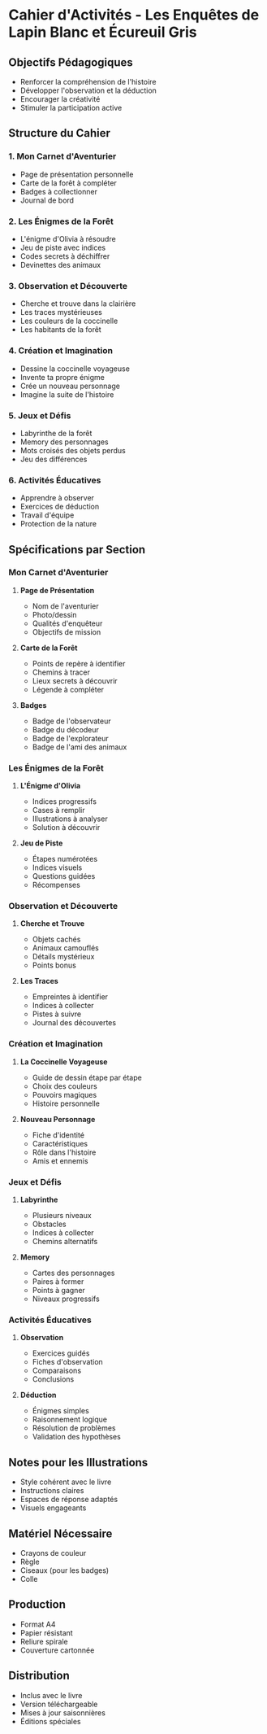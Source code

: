 # Cahier d'Activités - Les Enquêtes de Lapin Blanc et Écureuil Gris

## Objectifs Pédagogiques
- Renforcer la compréhension de l'histoire
- Développer l'observation et la déduction
- Encourager la créativité
- Stimuler la participation active

## Structure du Cahier

### 1. Mon Carnet d'Aventurier
- Page de présentation personnelle
- Carte de la forêt à compléter
- Badges à collectionner
- Journal de bord

### 2. Les Énigmes de la Forêt
- L'énigme d'Olivia à résoudre
- Jeu de piste avec indices
- Codes secrets à déchiffrer
- Devinettes des animaux

### 3. Observation et Découverte
- Cherche et trouve dans la clairière
- Les traces mystérieuses
- Les couleurs de la coccinelle
- Les habitants de la forêt

### 4. Création et Imagination
- Dessine la coccinelle voyageuse
- Invente ta propre énigme
- Crée un nouveau personnage
- Imagine la suite de l'histoire

### 5. Jeux et Défis
- Labyrinthe de la forêt
- Memory des personnages
- Mots croisés des objets perdus
- Jeu des différences

### 6. Activités Éducatives
- Apprendre à observer
- Exercices de déduction
- Travail d'équipe
- Protection de la nature

## Spécifications par Section

### Mon Carnet d'Aventurier
1. **Page de Présentation**
   - Nom de l'aventurier
   - Photo/dessin
   - Qualités d'enquêteur
   - Objectifs de mission

2. **Carte de la Forêt**
   - Points de repère à identifier
   - Chemins à tracer
   - Lieux secrets à découvrir
   - Légende à compléter

3. **Badges**
   - Badge de l'observateur
   - Badge du décodeur
   - Badge de l'explorateur
   - Badge de l'ami des animaux

### Les Énigmes de la Forêt
1. **L'Énigme d'Olivia**
   - Indices progressifs
   - Cases à remplir
   - Illustrations à analyser
   - Solution à découvrir

2. **Jeu de Piste**
   - Étapes numérotées
   - Indices visuels
   - Questions guidées
   - Récompenses

### Observation et Découverte
1. **Cherche et Trouve**
   - Objets cachés
   - Animaux camouflés
   - Détails mystérieux
   - Points bonus

2. **Les Traces**
   - Empreintes à identifier
   - Indices à collecter
   - Pistes à suivre
   - Journal des découvertes

### Création et Imagination
1. **La Coccinelle Voyageuse**
   - Guide de dessin étape par étape
   - Choix des couleurs
   - Pouvoirs magiques
   - Histoire personnelle

2. **Nouveau Personnage**
   - Fiche d'identité
   - Caractéristiques
   - Rôle dans l'histoire
   - Amis et ennemis

### Jeux et Défis
1. **Labyrinthe**
   - Plusieurs niveaux
   - Obstacles
   - Indices à collecter
   - Chemins alternatifs

2. **Memory**
   - Cartes des personnages
   - Paires à former
   - Points à gagner
   - Niveaux progressifs

### Activités Éducatives
1. **Observation**
   - Exercices guidés
   - Fiches d'observation
   - Comparaisons
   - Conclusions

2. **Déduction**
   - Énigmes simples
   - Raisonnement logique
   - Résolution de problèmes
   - Validation des hypothèses

## Notes pour les Illustrations
- Style cohérent avec le livre
- Instructions claires
- Espaces de réponse adaptés
- Visuels engageants

## Matériel Nécessaire
- Crayons de couleur
- Règle
- Ciseaux (pour les badges)
- Colle

## Production
- Format A4
- Papier résistant
- Reliure spirale
- Couverture cartonnée

## Distribution
- Inclus avec le livre
- Version téléchargeable
- Mises à jour saisonnières
- Éditions spéciales